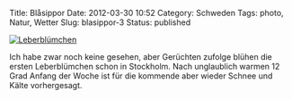 Title: Blåsippor
Date: 2012-03-30 10:52
Category: Schweden
Tags: photo, Natur, Wetter
Slug: blasippor-3
Status: published

[![Leberblümchen](/pic/blasippvert_s.jpg "Leberblümchen")](/pic/blasippvert_l.jpg)

Ich habe zwar noch keine gesehen, aber Gerüchten zufolge blühen die
ersten Leberblümchen schon in Stockholm. Nach unglaublich warmen 12 Grad
Anfang der Woche ist für die kommende aber wieder Schnee und Kälte
vorhergesagt.

